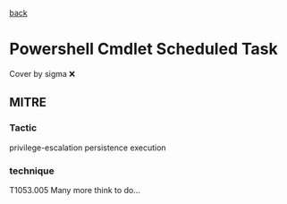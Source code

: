 [back](../index.md)
# Powershell Cmdlet Scheduled Task
Cover by sigma :x: 
## MITRE
### Tactic
privilege-escalation
persistence
execution
### technique
T1053.005
Many more think to do...
